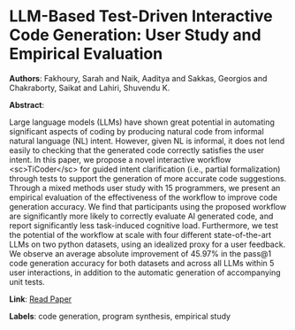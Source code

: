 # LLM-Based Test-Driven Interactive Code Generation: User Study and Empirical Evaluation

**Authors**: Fakhoury, Sarah and Naik, Aaditya and Sakkas, Georgios and Chakraborty, Saikat and Lahiri, Shuvendu K.

**Abstract**:

Large language models (LLMs) have shown great potential in automating significant aspects of coding by producing natural code from informal natural language (NL) intent. However, given NL is informal, it does not lend easily to checking that the generated code correctly satisfies the user intent. In this paper, we propose a novel interactive workflow &lt;sc&gt;TiCoder&lt;/sc&gt; for guided intent clarification (i.e., partial formalization) through tests to support the generation of more accurate code suggestions. Through a mixed methods user study with 15 programmers, we present an empirical evaluation of the effectiveness of the workflow to improve code generation accuracy. We find that participants using the proposed workflow are significantly more likely to correctly evaluate AI generated code, and report significantly less task-induced cognitive load. Furthermore, we test the potential of the workflow at scale with four different state-of-the-art LLMs on two python datasets, using an idealized proxy for a user feedback. We observe an average absolute improvement of 45.97\% in the pass@1 code generation accuracy for both datasets and across all LLMs within 5 user interactions, in addition to the automatic generation of accompanying unit tests.

**Link**: [Read Paper](https://doi.org/10.1109/TSE.2024.3428972)

**Labels**: code generation, program synthesis, empirical study
